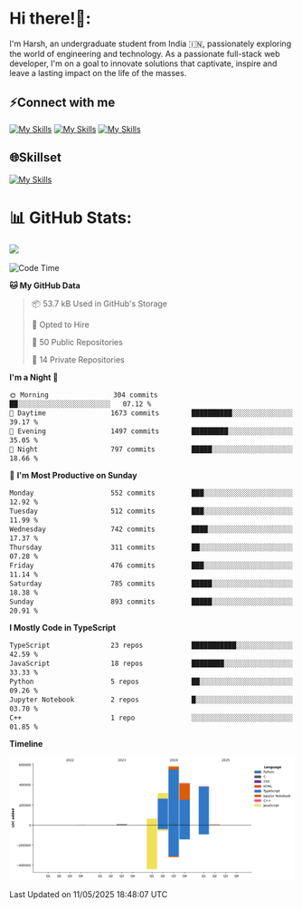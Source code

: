
# Hi there!👋:
<p> I'm Harsh, an undergraduate student from India 🇮🇳, passionately exploring the world of engineering and technology. As a passionate full-stack web developer, I'm on a goal to innovate solutions that captivate, inspire and leave a lasting impact on the life of the masses. </p>

## ⚡Connect with me

[![My Skills](https://skillicons.dev/icons?i=gmail)](mailto:harshpandey.tech@gmail.com) [![My Skills](https://skillicons.dev/icons?i=linkedin)](https://linkedin.com/in/harsh3dev) [![My Skills](https://skillicons.dev/icons?i=twitter)](https://x.com/harshxai)

## 🌐Skillset
[![My Skills](https://skillicons.dev/icons?i=js,ts,react,nextjs,nodejs,tailwind,mongo,express,postgres,prisma,html,css,docker,aws,cpp,git,vscode,figma)](https://skillicons.dev)


# 📊 GitHub Stats:
![](https://komarev.com/ghpvc/?username=harsh3dev)

<!--START_SECTION:waka-->
![Code Time](http://img.shields.io/badge/Code%20Time-68%20hrs%2015%20mins-blue)

**🐱 My GitHub Data** 

> 📦 53.7 kB Used in GitHub's Storage 
 > 
> 💼 Opted to Hire
 > 
> 📜 50 Public Repositories 
 > 
> 🔑 14 Private Repositories 
 > 
**I'm a Night 🦉** 

```text
🌞 Morning                304 commits         ██░░░░░░░░░░░░░░░░░░░░░░░   07.12 % 
🌆 Daytime                1673 commits        ██████████░░░░░░░░░░░░░░░   39.17 % 
🌃 Evening                1497 commits        █████████░░░░░░░░░░░░░░░░   35.05 % 
🌙 Night                  797 commits         █████░░░░░░░░░░░░░░░░░░░░   18.66 % 
```
📅 **I'm Most Productive on Sunday** 

```text
Monday                   552 commits         ███░░░░░░░░░░░░░░░░░░░░░░   12.92 % 
Tuesday                  512 commits         ███░░░░░░░░░░░░░░░░░░░░░░   11.99 % 
Wednesday                742 commits         ████░░░░░░░░░░░░░░░░░░░░░   17.37 % 
Thursday                 311 commits         ██░░░░░░░░░░░░░░░░░░░░░░░   07.28 % 
Friday                   476 commits         ███░░░░░░░░░░░░░░░░░░░░░░   11.14 % 
Saturday                 785 commits         █████░░░░░░░░░░░░░░░░░░░░   18.38 % 
Sunday                   893 commits         █████░░░░░░░░░░░░░░░░░░░░   20.91 % 
```


**I Mostly Code in TypeScript** 

```text
TypeScript               23 repos            ███████████░░░░░░░░░░░░░░   42.59 % 
JavaScript               18 repos            ████████░░░░░░░░░░░░░░░░░   33.33 % 
Python                   5 repos             ██░░░░░░░░░░░░░░░░░░░░░░░   09.26 % 
Jupyter Notebook         2 repos             █░░░░░░░░░░░░░░░░░░░░░░░░   03.70 % 
C++                      1 repo              ░░░░░░░░░░░░░░░░░░░░░░░░░   01.85 % 
```



**Timeline**

![Lines of Code chart](https://raw.githubusercontent.com/harsh3dev/harsh3dev/main/assets/bar_graph.png)


 Last Updated on 11/05/2025 18:48:07 UTC
<!--END_SECTION:waka-->

